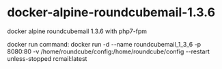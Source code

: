 # docker-alpine-roundcubemail-1.3.6
docker alpine roundcubemail 1.3.6 with php7-fpm

docker run command:
docker run -d --name roundcubemail_1_3_6 -p 8080:80 -v /home/roundcube/config:/home/roundcube/config --restart unless-stopped rcmail:latest